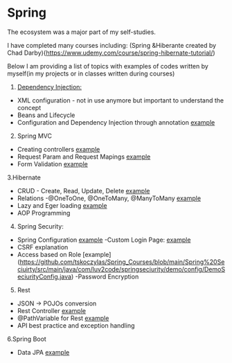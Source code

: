 # Spring
 The ecosystem was a major part of my self-studies.



I have completed  many courses including:
(Spring &Hiberante created by Chad Darby){https://www.udemy.com/course/spring-hibernate-tutorial/)


Below I am providing a list of topics with examples of codes written by myself(in my projects or in 
classes written during  courses) 

1. [Dependency Injection:](https://github.com/tskoczylas/Spring_Courses/tree/main/Spring%201)
  *   XML configuration - not in use anymore but important to understand the concept 
  * Beans and Lifecycle
 *  Configuration and Dependency Injection through annotation [example](https://github.com/tskoczylas/Spring_Courses/blob/main/KnightSpring%20Course/kurs-spirng/src/main/java/com/tomjava/kurs/spirng/domain/services/KnightService.java)
 2. Spring MVC
 * Creating controllers [example](https://github.com/tskoczylas/SchoolLibraryProject/blob/master/Toms-V2/src/main/java/com/tomsapp/Toms/V2/controller/BookController.java)
* Request Param and Request Mapings [example](https://github.com/tskoczylas/SchoolLibraryProject/blob/master/Toms-V2/src/main/java/com/tomsapp/Toms/V2/controller/CartController.java)
* Form Validation [example](https://github.com/tskoczylas/secret_santa/blob/master/src/main/java/com/tomsproject/secret_santa/dto/AdminDto.java)

3.Hibernate
* CRUD - Create, Read, Update, Delete [example](https://github.com/tskoczylas/Spring_Courses/blob/main/Hibernate/src/com/tom/hibernate/demo/CreateCourseandStudentDemo.java)
* Relations -@OneToOne, @OneToMany, @ManyToMany [example](https://github.com/tskoczylas/secret_santa/blob/master/src/main/java/com/tomsproject/secret_santa/dto/GameDto.java)
* Lazy and Eger loading [example](https://github.com/tskoczylas/secret_santa/blob/master/src/main/java/com/tomsproject/secret_santa/repo/GameRepo.java)
* AOP Programming 

4. Spring Security:
- Spring Configuration [example](https://github.com/tskoczylas/SchoolLibraryProject/tree/master/Toms-V2/src/main/java/com/tomsapp/Toms/V2/security)
-Custom Login Page: [example](https://github.com/tskoczylas/SchoolLibraryProject/blob/master/Toms-V2/src/main/java/com/tomsapp/Toms/V2/controller/LoginController.java)
- CSRF explanation
- Access based on Role [example] (https://github.com/tskoczylas/Spring_Courses/blob/main/Spring%20Seciuirty/src/main/java/com/luv2code/springseciurity/demo/config/DemoSeciurityConfig.java)
-Password Encryption
  
 5. Rest
- JSON -> POJOs conversion
- Rest Controller [example](https://github.com/tskoczylas/secret_santa/blob/master/src/main/java/com/tomsproject/secret_santa/controller/GameController.java)
- @PathVariable for Rest [example](https://github.com/tskoczylas/secret_santa/blob/master/src/main/java/com/tomsproject/secret_santa/controller/AdminController.java)
- API best practice and exception handling

6.Spring Boot
- Data JPA [example](https://github.com/tskoczylas/SchoolLibraryProject/blob/master/Toms-V2/src/main/java/com/tomsapp/Toms/V2/repository/BorrowRepository.java)

